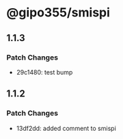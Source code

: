 # @gipo355/smispi

## 1.1.3

### Patch Changes

- 29c1480: test bump

## 1.1.2

### Patch Changes

- 13df2dd: added comment to smispi
